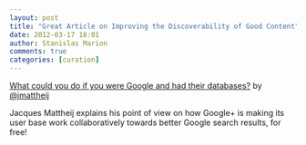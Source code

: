 ```yaml
---
layout: post
title: "Great Article on Improving the Discoverability of Good Content"
date: 2012-03-17 18:01
author: Stanislas Marion
comments: true
categories: [curation]
---
```


[What could you do if you were Google and had their databases?](http://www.jacquesmattheij.com/What+you+could+do+if+you+were+google+and+had+their+databases)
by [@jmattheij](https://twitter.com/#!/jmattheij)

Jacques Mattheij explains his point of view on how Google+ is making its
user base work collaboratively towards better Google search results, for
free!
